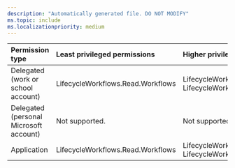 ```yaml
---
description: "Automatically generated file. DO NOT MODIFY"
ms.topic: include
ms.localizationpriority: medium
---
```


|Permission type|Least privileged permissions|Higher privileged permissions|
|:---|:---|:---|
|Delegated (work or school account)|LifecycleWorkflows.Read.Workflows|LifecycleWorkflows.Read.All, LifecycleWorkflows.ReadWrite.Workflows|
|Delegated (personal Microsoft account)|Not supported.|Not supported.|
|Application|LifecycleWorkflows.Read.Workflows|LifecycleWorkflows.Read.All, LifecycleWorkflows.ReadWrite.Workflows|

